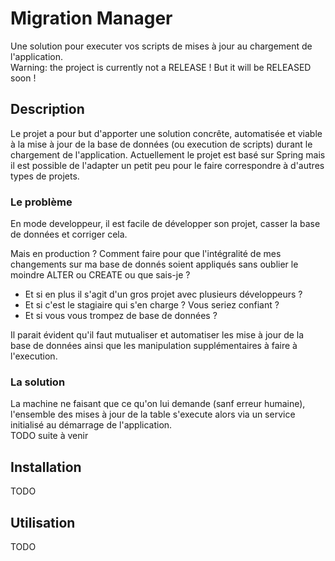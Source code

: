 # Migration Manager
Une solution pour executer vos scripts de mises à jour au chargement de l'application.  
Warning: the project is currently not a RELEASE ! But it will be RELEASED soon !

## Description
Le projet a pour but d'apporter une solution concrête, automatisée et viable à la mise à jour de la base de données (ou execution de scripts) durant le chargement de l'application. 
Actuellement le projet est basé sur Spring mais il est possible de l'adapter un petit peu pour le faire correspondre à d'autres types de projets.

### Le problème
En mode developpeur, il est facile de développer son projet, casser la base de données et corriger cela.  

Mais en production ? Comment faire pour que l'intégralité de mes changements sur ma base de donnés soient appliqués sans oublier le moindre ALTER ou CREATE ou que sais-je ?  
- Et si en plus il s'agit d'un gros projet avec plusieurs développeurs ?  
- Et si c'est le stagiaire qui s'en charge ? Vous seriez confiant ?  
- Et si vous vous trompez de base de données ?  

Il parait évident qu'il faut mutualiser et automatiser les mise à jour de la base de données ainsi que les manipulation supplémentaires à faire à l'execution.  

### La solution
La machine ne faisant que ce qu'on lui demande (sanf erreur humaine), l'ensemble des mises à jour de la table s'execute alors via un service initialisé au démarrage de l'application.  
TODO suite à venir

## Installation
TODO

## Utilisation
TODO
